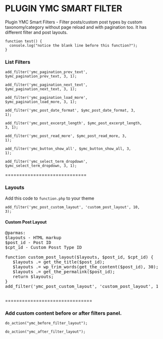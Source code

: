 #  PLUGIN YMC SMART FILTER
Plugin YMC Smart Filters - Filter posts/custom post types by custom taxonomy/category without page reload and with pagination too. It has different filter and post layouts.

```
function test() {
  console.log("notice the blank line before this function?");
}
```

<h3>List Filters</h3>

<code>add_filter('ymc_pagination_prev_text', $ymc_pagination_prev_text, 3, 1);</code>

<code>add_filter('ymc_pagination_next_text', $ymc_pagination_next_text, 3, 1);</code>

<code>add_filter('ymc_pagination_load_more', $ymc_pagination_load_more, 3, 1);</code>

<code>add_filter('ymc_post_date_format', $ymc_post_date_format, 3, 1);</code>

<code>add_filter('ymc_post_excerpt_length', $ymc_post_excerpt_length, 3, 1);</code>

<code>add_filter('ymc_post_read_more', $ymc_post_read_more, 3, 1);</code>

<code>add_filter('ymc_button_show_all', $ymc_button_show_all, 3, 1);</code>

<code>add_filter('ymc_select_term_dropdown', $ymc_select_term_dropdown, 3, 1);</code>

=============================

<h3>Layouts</h3>

Add this code to `function.php` to your theme

<code>add_filter('ymc_post_custom_layout', 'custom_post_layout', 10, 3);</code>

<h4>Custom Post Layout</h4>

<pre>
@parmas:
$layouts - HTML markup
$post_id - Post ID
$cpt_id - Custom Posst Type ID

function custom_post_layout($layouts, $post_id, $cpt_id) {  
   $layouts .= get_the_title($post_id);
   $layouts .= wp_trim_words(get_the_content($post_id), 30);
   $layouts .= get_the_permalink($post_id);   
   return $layouts;
}
add_filter('ymc_post_custom_layout', 'custom_post_layout', 10, 3);
   
</pre>

===============================

<h3>Add custom content before or after filters panel.</h3>

<code>do_action("ymc_before_filter_layout");</code>

<code>do_action("ymc_after_filter_layout");</code>





